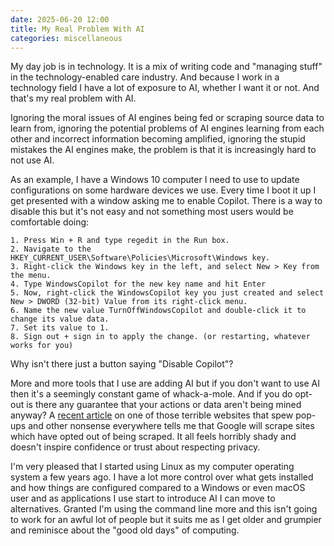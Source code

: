 ```yaml
---
date: 2025-06-20 12:00
title: My Real Problem With AI
categories: miscellaneous
---
```


My day job is in technology. It is a mix of writing code and "managing stuff" in the technology-enabled care industry. And because I work in a technology field I have a lot of exposure to AI, whether I want it or not. And that's my real problem with AI.

Ignoring the moral issues of AI engines being fed or scraping source data to learn from, ignoring the potential problems of AI engines learning from each other and incorrect information becoming amplified, ignoring the stupid mistakes the AI engines make, the problem is that it is increasingly hard to not use AI.

As an example, I have a Windows 10 computer I need to use to update configurations on some hardware devices we use. Every time I boot it up I get presented with a window asking me to enable Copilot. There is a way to disable this but it's not easy and not something most users would be comfortable doing:

```
1. Press Win + R and type regedit in the Run box.
2. Navigate to the HKEY_CURRENT_USER\Software\Policies\Microsoft\Windows key.
3. Right-click the Windows key in the left, and select New > Key from the menu.
4. Type WindowsCopilot for the new key name and hit Enter
5. Now, right-click the WindowsCopilot key you just created and select New > DWORD (32-bit) Value from its right-click menu.
6. Name the new value TurnOffWindowsCopilot and double-click it to change its value data.
7. Set its value to 1.
8. Sign out + sign in to apply the change. (or restarting, whatever works for you)
```

Why isn't there just a button saying "Disable Copilot"?

More and more tools that I use are adding AI but if you don't want to use AI then it's a seemingly constant game of whack-a-mole. And if you do opt-out is there any guarantee that your actions or data aren't being mined anyway? A [recent article](https://futurism.com/googles-ai-scraping-sites-opt-out) on one of those terrible websites that spew pop-ups and other nonsense everywhere tells me that Google will scrape sites which have opted out of being scraped. It all feels horribly shady and doesn't inspire confidence or trust about respecting privacy.

I'm very pleased that I started using Linux as my computer operating system a few years ago. I have a lot more control over what gets installed and how things are configured compared to a Windows or even macOS user and as applications I use start to introduce AI I can move to alternatives. Granted I'm using the command line more and this isn't going to work for an awful lot of people but it suits me as I get older and grumpier and reminisce about the "good old days" of computing.

